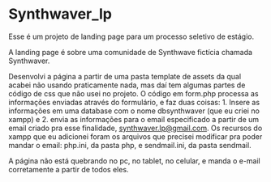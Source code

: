 # Synthwaver_lp
Esse é um projeto de landing page para um processo seletivo de estágio.

A landing page é sobre uma comunidade de Synthwave fictícia chamada Synthwaver.

Desenvolvi a página a partir de uma pasta template de assets da qual acabei não usando praticamente nada, mas daí tem algumas partes de código de css que não usei no projeto. O código em form.php processa as informações enviadas através do formulário, e faz duas coisas: 1. Insere as informações em uma database com o nome dbsynthwaver (que eu criei no xampp) e 2. envia as informações para o email especificado a partir de um email criado pra esse finalidade, synthwaver.lp@gmail.com. Os recursos do xampp que eu adicionei foram os arquivos que precisei modificar pra poder mandar o email: php.ini, da pasta php, e sendmail.ini, da pasta sendmail.

A página não está quebrando no pc, no tablet, no celular, e manda o e-mail corretamente a partir de todos eles.
